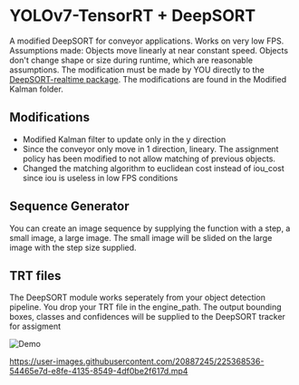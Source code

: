 # YOLOv7-TensorRT + DeepSORT
A modified DeepSORT for conveyor applications. Works on very low FPS. Assumptions made: Objects move linearly at near constant speed. Objects don't change shape or size during runtime, which are reasonable assumptions. The modification must be made by YOU directly to the [DeepSORT-realtime package](deep-sort-realtime). The modifications are found in the Modified Kalman folder.
## Modifications
- Modified Kalman filter to update only in the y direction
- Since the conveyor only move in 1 direction, lineary. The assignment policy has been modified to not allow matching of previous objects.
- Changed the matching algorithm to euclidean cost instead of iou_cost since iou is useless in low FPS conditions

## Sequence Generator
You can create an image sequence by supplying the function with a step, a small image, a large image. The small image will be slided on the large image with the step size supplied.

## TRT files
The DeepSORT module works seperately from your object detection pipeline. You drop your TRT file in the engine_path. The output bounding boxes, classes and confidences will be supplied to the DeepSORT tracker for assigment

![Demo](https://user-images.githubusercontent.com/20887245/225368522-fc1806dd-265c-434f-b30e-c29bd64bbbd2.gif)

https://user-images.githubusercontent.com/20887245/225368536-54465e7d-e8fe-4135-8549-4df0be2f617d.mp4